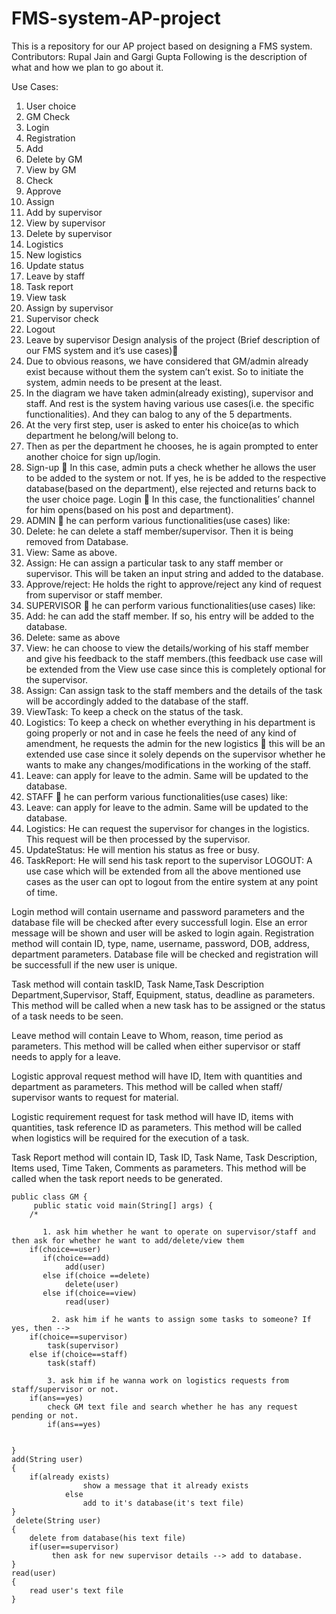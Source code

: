# FMS-system-AP-project
This is a repository for our AP project based on designing a FMS system.
Contributors: Rupal Jain and Gargi Gupta
Following is the description of what and how we plan to go about it.

Use Cases:
1. User choice
2. GM Check
3. Login
4. Registration
5. Add
6. Delete by GM
7. View by GM
8. Check
9. Approve
10. Assign
11. Add by supervisor
12. View by supervisor
13. Delete by supervisor
14. Logistics
15. New logistics
16. Update status
17. Leave by staff
18. Task report
19. View task
20. Assign by supervisor
21. Supervisor check
22. Logout
23. Leave by supervisor
Design analysis of the project (Brief description of our FMS system and it’s use cases)
1. Due to obvious reasons, we have considered that GM/admin already exist because without
them the system can’t exist. So to initiate the system, admin needs to be present at the least.
2. In the diagram we have taken admin(already existing), supervisor and staff. And rest is the
system having various use cases(i.e. the specific functionalities). And they can balog to any of
the 5 departments.
3. At the very first step, user is asked to enter his choice(as to which department he belong/will
belong to.
4. Then as per the department he chooses, he is again prompted to enter another choice for sign
up/login.
5. Sign-up  In this case, admin puts a check whether he allows the user to be added to the
system or not. If yes, he is be added to the respective database(based on the department), else
rejected and returns back to the user choice page.
Login  In this case, the functionalities’ channel for him opens(based on his post and
department).
6. ADMIN  he can perform various functionalities(use cases) like:
1. Delete: he can delete a staff member/supervisor. Then it is being removed from Database.
2. View: Same as above.
3. Assign: He can assign a particular task to any staff member or supervisor. This will be taken an input string and added to the database.
4. Approve/reject: He holds the right to approve/reject any kind of request from supervisor or staff member.
7. SUPERVISOR  he can perform various functionalities(use cases) like:
1. Add: he can add the staff member. If so, his entry will be added to the database.
2. Delete: same as above
3. View: he can choose to view the details/working of his staff member and give his feedback to the staff members.(this feedback use case will be extended from the View use case since this is completely optional for the supervisor.
4. Assign: Can assign task to the staff members and the details of the task will be accordingly added to the database of the staff.
5. ViewTask: To keep a check on the status of the task.
6. Logistics: To keep a check on whether everything in his department is going properly or not and in case he feels the need of any kind of amendment, he requests the admin for the new logistics  this will be an extended use case since it solely depends on the supervisor whether he wants to make any changes/modifications in the working of the staff.
7. Leave: can apply for leave to the admin. Same will be updated to the database.
8. STAFF  he can perform various functionalities(use cases) like:
1. Leave: can apply for leave to the admin. Same will be updated to the database.
2. Logistics: He can request the supervisor for changes in the logistics. This request will be then processed by the supervisor.
3. UpdateStatus: He will mention his status as free or busy.
4. TaskReport: He will send his task report to the supervisor
LOGOUT: A use case which will be extended from all the above mentioned use cases as the user can opt to logout from the entire system at any point of time.

Login method will contain username and password parameters and the database file will be checked after every successfull login. Else an error message will be shown and user will be asked to login again.
Registration method will contain ID, type, name, username, password, DOB, address, department parameters. Database file will be checked and registration will be successfull if the new user is unique.

Task method will contain taskID, Task Name,Task Description Department,Supervisor, Staff, Equipment, status, deadline as parameters. This method will be called when a new task has to be assigned or the status of a task needs to be seen.

Leave method will contain Leave to Whom, reason, time period as parameters. This method will be called when either supervisor or staff needs to apply for a leave.

Logistic approval request method will have ID, Item with quantities and department as parameters. This method will be called when staff/ supervisor wants to request for material.

Logistic requirement request for task method will have ID, items with quantities, task reference ID as parameters. This method will be called when logistics will be required for the execution of a task.

Task Report method will contain ID, Task ID, Task Name, Task Description, Items used, Time Taken, Comments as parameters. This method will be called when the task report needs to be generated.


    public class GM {
         public static void main(String[] args) {
        /*
           
           1. ask him whether he want to operate on supervisor/staff and then ask for whether he want to add/delete/view them
        if(choice==user)
           if(choice==add)
                add(user)
           else if(choice ==delete)
                delete(user)
           else if(choice==view)
                read(user)
                
             2. ask him if he wants to assign some tasks to someone? If yes, then -->
        if(choice==supervisor)
            task(supervisor)
        else if(choice==staff)
            task(staff)
            
            3. ask him if he wanna work on logistics requests from staff/supervisor or not.
        if(ans==yes)
            check GM text file and search whether he has any request pending or not.
            if(ans==yes)
            
            
    }
    add(String user)
    {
        if(already exists)
                    show a message that it already exists
                else
                    add to it's database(it's text file)
    }
     delete(String user)
    {
        delete from database(his text file)
        if(user==supervisor)
             then ask for new supervisor details --> add to database.
    }
    read(user)
    {
        read user's text file
    }
